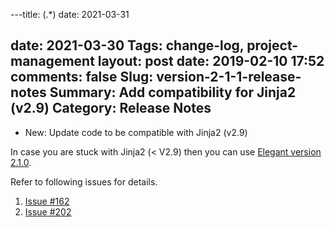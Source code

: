---title: (.*)
date: 2021-03-31

date: 2021-03-30
Tags: change-log, project-management
layout: post
date: 2019-02-10 17:52
comments: false
Slug: version-2-1-1-release-notes
Summary: Add compatibility for Jinja2 (v2.9)
Category: Release Notes
---

- New: Update code to be compatible with Jinja2 (v2.9)

In case you are stuck with Jinja2 (< V2.9) then you can use [Elegant version 2.1.0]({filename}./release-notes-2.1.0.md).

Refer to following issues for details.

1. [Issue #162](https://github.com/Pelican-Elegant/elegant/issues/162)
1. [Issue #202](https://github.com/Pelican-Elegant/elegant/issues/202)

